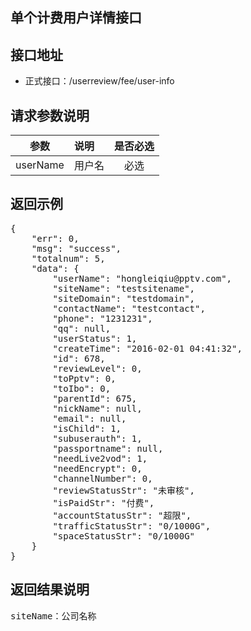 单个计费用户详情接口
----------

接口地址
----------
  * 正式接口：/userreview/fee/user-info

请求参数说明
----------
|  参数         |说明          |是否必选|
| ------------- |:-------------|:-----:|
| userName      | 用户名 |必选    |

返回示例
----------
<pre>
{
    "err": 0,
    "msg": "success",
    "totalnum": 5,
    "data": {
        "userName": "hongleiqiu@pptv.com",
        "siteName": "testsitename",
        "siteDomain": "testdomain",
        "contactName": "testcontact",
        "phone": "1231231",
        "qq": null,
        "userStatus": 1,
        "createTime": "2016-02-01 04:41:32",
        "id": 678,
        "reviewLevel": 0,
        "toPptv": 0,
        "toIbo": 0,
        "parentId": 675,
        "nickName": null,
        "email": null,
        "isChild": 1,
        "subuserauth": 1,
        "passportname": null,
        "needLive2vod": 1,
        "needEncrypt": 0,
        "channelNumber": 0,
        "reviewStatusStr": "未审核",
        "isPaidStr": "付费",
        "accountStatusStr": "超限",
        "trafficStatusStr": "0/1000G",
        "spaceStatusStr": "0/1000G"
    }
}
</pre>

返回结果说明
----------
<pre>
siteName：公司名称
</pre>